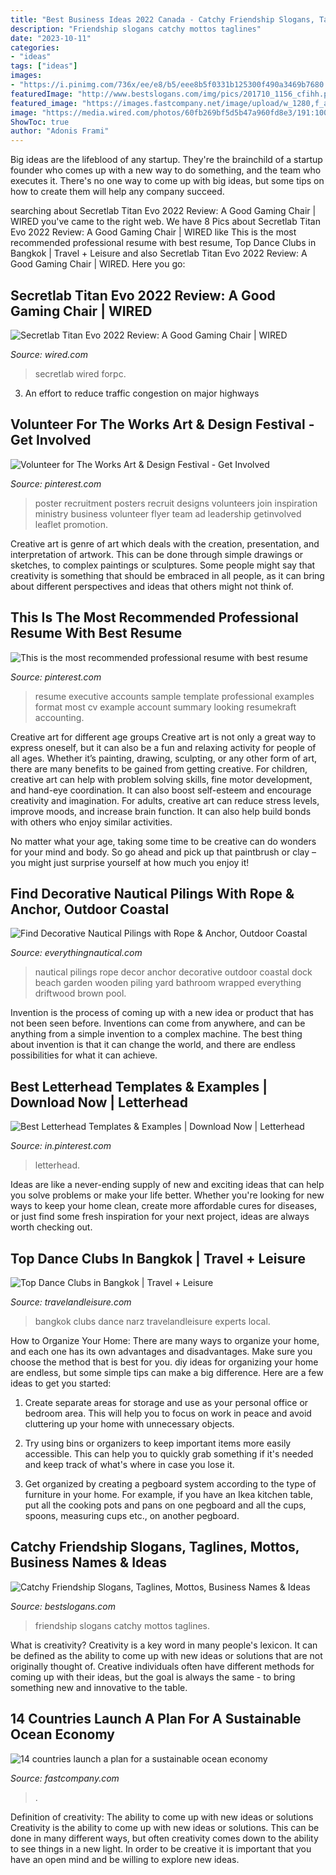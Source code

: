 ```yaml
---
title: "Best Business Ideas 2022 Canada - Catchy Friendship Slogans, Taglines, Mottos, Business Names &amp; Ideas"
description: "Friendship slogans catchy mottos taglines"
date: "2023-10-11"
categories:
- "ideas"
tags: ["ideas"]
images:
- "https://i.pinimg.com/736x/ee/e8/b5/eee8b5f0331b125300f490a3469b7680.jpg"
featuredImage: "http://www.bestslogans.com/img/pics/201710_1156_cfihh.png"
featured_image: "https://images.fastcompany.net/image/upload/w_1280,f_auto,q_auto,fl_lossy/wp-cms/uploads/2020/12/p-1-90581007-14-countries-launch-a-new-plan-to-achieve-a-and8220sustainable-ocean-economyand8221.jpg"
image: "https://media.wired.com/photos/60fb269bf5d5b47a960fd8e3/191:100/w_1280,c_limit/Gear-Secretlab-Titan-Evo-2022-featured.jpg?mbid=social_retweet"
ShowToc: true
author: "Adonis Frami"
---
```



Big ideas are the lifeblood of any startup. They're the brainchild of a startup founder who comes up with a new way to do something, and the team who executes it. There's no one way to come up with big ideas, but some tips on how to create them will help any company succeed.

	

		
searching about Secretlab Titan Evo 2022 Review: A Good Gaming Chair | WIRED you've came to the right web. We have 8 Pics about Secretlab Titan Evo 2022 Review: A Good Gaming Chair | WIRED like This is the most recommended professional resume with best resume, Top Dance Clubs in Bangkok | Travel + Leisure and also Secretlab Titan Evo 2022 Review: A Good Gaming Chair | WIRED. Here you go:
		
    
## Secretlab Titan Evo 2022 Review: A Good Gaming Chair | WIRED

<img loading=lazy src="https://media.wired.com/photos/60fb269bf5d5b47a960fd8e3/191:100/w_1280,c_limit/Gear-Secretlab-Titan-Evo-2022-featured.jpg?mbid=social_retweet" onerror="this.onerror=null;this.src='https://tse4.mm.bing.net/th?id=OIP.wk9UhuBPR2XExORpylvCAgHaD4&amp;pid=15.1';" alt="Secretlab Titan Evo 2022 Review: A Good Gaming Chair | WIRED">

_Source: wired.com_

>secretlab wired forpc. 

	

3. An effort to reduce traffic congestion on major highways 

    
## Volunteer For The Works Art &amp; Design Festival - Get Involved

<img loading=lazy src="https://i.pinimg.com/originals/f0/ac/a7/f0aca747d4704d2957d893646d850181.jpg" onerror="this.onerror=null;this.src='https://tse2.mm.bing.net/th?id=OIP.-B233sLZPnNxYzjPvoUmEgHaLc&amp;pid=15.1';" alt="Volunteer for The Works Art &amp; Design Festival - Get Involved">

_Source: pinterest.com_

>poster recruitment posters recruit designs volunteers join inspiration ministry business volunteer flyer team ad leadership getinvolved leaflet promotion. 

	

Creative art is genre of art which deals with the creation, presentation, and interpretation of artwork. This can be done through simple drawings or sketches, to complex paintings or sculptures. Some people might say that creativity is something that should be embraced in all people, as it can bring about different perspectives and ideas that others might not think of.

    
## This Is The Most Recommended Professional Resume With Best Resume

<img loading=lazy src="https://i.pinimg.com/736x/db/2b/fe/db2bfed19f25a3f5251442e614afa865.jpg" onerror="this.onerror=null;this.src='https://tse3.mm.bing.net/th?id=OIP.8UlEYk_GS2HvRf-7MMxntAHaKf&amp;pid=15.1';" alt="This is the most recommended professional resume with best resume">

_Source: pinterest.com_

>resume executive accounts sample template professional examples format most cv example account summary looking resumekraft accounting. 

	

Creative art for different age groups
Creative art is not only a great way to express oneself, but it can also be a fun and relaxing activity for people of all ages. Whether it’s painting, drawing, sculpting, or any other form of art, there are many benefits to be gained from getting creative.
For children, creative art can help with problem solving skills, fine motor development, and hand-eye coordination. It can also boost self-esteem and encourage creativity and imagination. For adults, creative art can reduce stress levels, improve moods, and increase brain function. It can also help build bonds with others who enjoy similar activities.

No matter what your age, taking some time to be creative can do wonders for your mind and body. So go ahead and pick up that paintbrush or clay – you might just surprise yourself at how much you enjoy it!

    
## Find Decorative Nautical Pilings With Rope &amp; Anchor, Outdoor Coastal

<img loading=lazy src="http://cdn2.bigcommerce.com/server2800/qmsyuujn/products/6852/images/8065/WP_05__17609.1382600249.1280.1280.jpg" onerror="this.onerror=null;this.src='https://tse4.mm.bing.net/th?id=OIP.eXHIdi-mHI8Vku7G_ykHuAHaP4&amp;pid=15.1';" alt="Find Decorative Nautical Pilings with Rope &amp; Anchor, Outdoor Coastal">

_Source: everythingnautical.com_

>nautical pilings rope decor anchor decorative outdoor coastal dock beach garden wooden piling yard bathroom wrapped everything driftwood brown pool. 

	

Invention is the process of coming up with a new idea or product that has not been seen before. Inventions can come from anywhere, and can be anything from a simple invention to a complex machine. The best thing about invention is that it can change the world, and there are endless possibilities for what it can achieve.

    
## Best Letterhead Templates &amp; Examples | Download Now | Letterhead

<img loading=lazy src="https://i.pinimg.com/736x/ee/e8/b5/eee8b5f0331b125300f490a3469b7680.jpg" onerror="this.onerror=null;this.src='https://tse2.mm.bing.net/th?id=OIP.UsV2shYsqPnk9Yg0DYVA7wHaPh&amp;pid=15.1';" alt="Best Letterhead Templates &amp; Examples | Download Now | Letterhead">

_Source: in.pinterest.com_

>letterhead. 

	

Ideas are like a never-ending supply of new and exciting ideas that can help you solve problems or make your life better. Whether you're looking for new ways to keep your home clean, create more affordable cures for diseases, or just find some fresh inspiration for your next project, ideas are always worth checking out.

    
## Top Dance Clubs In Bangkok | Travel + Leisure

<img loading=lazy src="http://www.travelandleisure.com/sites/default/files/field/image/local-experts-bangkok-top-dance-clubs.jpg" onerror="this.onerror=null;this.src='https://tse2.mm.bing.net/th?id=OIP.gGDZa5sXj_CrQ_EaQY2gYQHaHa&amp;pid=15.1';" alt="Top Dance Clubs in Bangkok | Travel + Leisure">

_Source: travelandleisure.com_

>bangkok clubs dance narz travelandleisure experts local. 

	

How to Organize Your Home: There are many ways to organize your home, and each one has its own advantages and disadvantages. Make sure you choose the method that is best for you.
diy ideas for organizing your home are endless, but some simple tips can make a big difference. Here are a few ideas to get you started:
1. Create separate areas for storage and use as your personal office or bedroom area. This will help you to focus on work in peace and avoid cluttering up your home with unnecessary objects.

2. Try using bins or organizers to keep important items more easily accessible. This can help you to quickly grab something if it's needed and keep track of what's where in case you lose it.

3. Get organized by creating a pegboard system according to the type of furniture in your home. For example, if you have an Ikea kitchen table, put all the cooking pots and pans on one pegboard and all the cups, spoons, measuring cups etc., on another pegboard.

    
## Catchy Friendship Slogans, Taglines, Mottos, Business Names &amp; Ideas

<img loading=lazy src="http://www.bestslogans.com/img/pics/201710_1156_cfihh.png" onerror="this.onerror=null;this.src='https://tse1.mm.bing.net/th?id=OIP.U6djnlNbwm4XtSWXK-qcmAHaHa&amp;pid=15.1';" alt="Catchy Friendship Slogans, Taglines, Mottos, Business Names &amp; Ideas">

_Source: bestslogans.com_

>friendship slogans catchy mottos taglines. 

	

What is creativity?
Creativity is a key word in many people's lexicon. It can be defined as the ability to come up with new ideas or solutions that are not originally thought of. Creative individuals often have different methods for coming up with their ideas, but the goal is always the same - to bring something new and innovative to the table.

    
## 14 Countries Launch A Plan For A Sustainable Ocean Economy

<img loading=lazy src="https://images.fastcompany.net/image/upload/w_1280,f_auto,q_auto,fl_lossy/wp-cms/uploads/2020/12/p-1-90581007-14-countries-launch-a-new-plan-to-achieve-a-and8220sustainable-ocean-economyand8221.jpg" onerror="this.onerror=null;this.src='https://tse3.mm.bing.net/th?id=OIP.PjC96UCfbpdSB2OIl5Y_BQHaEK&amp;pid=15.1';" alt="14 countries launch a plan for a sustainable ocean economy">

_Source: fastcompany.com_

>. 

	

Definition of creativity: The ability to come up with new ideas or solutions
Creativity is the ability to come up with new ideas or solutions. This can be done in many different ways, but often creativity comes down to the ability to see things in a new light. In order to be creative it is important that you have an open mind and be willing to explore new ideas.

